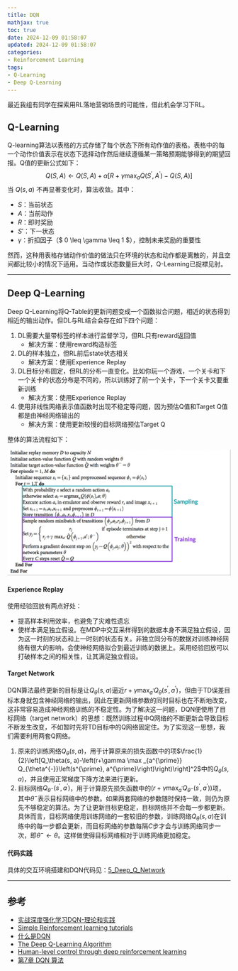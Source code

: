 ```yaml
---
title: DQN
mathjax: true
toc: true
date: 2024-12-09 01:58:07
updated: 2024-12-09 01:58:07
categories:
- Reinforcement Learning
tags:
- Q-Learning
- Deep Q-Learning
---
```

最近我组有同学在探索用RL落地营销场景的可能性，借此机会学习下RL。

<!--more-->

## Q-Learning
Q-learning算法以表格的方式存储了每个状态下所有动作值的表格。表格中的每一个动作价值表示在状态下选择动作然后继续遵循某一策略预期能够得到的期望回报。Q值的更新公式如下：
$$
Q(S, A) \leftarrow Q(S, A)+\alpha\left[R+\gamma \max _a Q\left(S^{\prime}, A^{\prime}\right)-Q(S, A)\right]
$$
当 $Q(s,a)$ 不再显著变化时，算法收敛。其中：
- $S$：当前状态
- $A$：当前动作
- $R$：即时奖励
- $S'$：下一状态
- $\gamma$：折扣因子（$ 0 \leq \gamma \leq 1 $），控制未来奖励的重要性


然而，这种用表格存储动作价值的做法只在环境的状态和动作都是离散的，并且空间都比较小的情况下适用。当动作或状态数量巨大时，Q-Learning已捉襟见肘。

___
## Deep Q-Learning
Deep Q-Learning将Q-Table的更新问题变成一个函数拟合问题，相近的状态得到相近的输出动作。但DL与RL结合会存在如下四个问题：
1. DL需要大量带标签的样本进行监督学习，但RL只有reward返回值
   - 解决方案：使用reward构造标签
2. DL的样本独立，但RL前后state状态相关
   - 解决方案：使用Experience Replay
3. DL目标分布固定，但RL的分布一直变化。比如你玩一个游戏，一个关卡和下一个关卡的状态分布是不同的，所以训练好了前一个关卡，下一个关卡又要重新训练
   - 解决方案：使用Experience Replay
4. 使用非线性网络表示值函数时出现不稳定等问题，因为预估Q值和Target Q值都是由神经网络输出的
   - 解决方案：使用更新较慢的目标网络预估Target Q

整体的算法流程如下：

![DQN](https://github.com/TransformersWsz/picx-images-hosting/raw/master/dqn.175fokezb5.webp)

#### Experience Replay
使用经验回放有两点好处：
- 提高样本利用效率，也避免了灾难性遗忘
- 使样本满足独立假设。在MDP中交互采样得到的数据本身不满足独立假设，因为这一时刻的状态和上一时刻的状态有关。非独立同分布的数据对训练神经网络有很大的影响，会使神经网络拟合到最近训练的数据上。采用经验回放可以打破样本之间的相关性，让其满足独立假设。

#### Target Network
DQN算法最终更新的目标是让$Q_\theta(s,a)$逼近$r+\gamma \max _{a^{\prime}} Q_\theta\left(s^{\prime}, a^{\prime}\right)$，但由于TD误差目标本身就包含神经网络的输出，因此在更新网络参数的同时目标也在不断地改变，这非常容易造成神经网络训练的不稳定性。为了解决这一问题，DQN便使用了目标网络（target network）的思想：既然训练过程中Q网络的不断更新会导致目标不断发生改变，不如暂时先将TD目标中的Q网络固定住。为了实现这一思想，我们需要利用两套Q网络。

1. 原来的训练网络$Q_\theta(s,a)$，用于计算原来的损失函数中的项$\frac{1}{2}\left[Q_\theta(s, a)-\left(r+\gamma \max _{a^{\prime}} Q_{\theta^{-}}\left(s^{\prime}, a^{\prime}\right)\right)\right]^2$中的$Q_\theta(s,a)$，并且使用正常梯度下降方法来进行更新。
2. 目标网络$Q_{\theta^{-}}\left(s^{\prime}, a^{\prime}\right)$，用于计算原先损失函数中的$(r+\gamma \max _{a^{\prime}} Q_{\theta^{-}}\left(s^{\prime}, a^{\prime}\right))$项，其中$\theta^{-}$表示目标网络中的参数。如果两套网络的参数随时保持一致，则仍为原先不够稳定的算法。为了让更新目标更稳定，目标网络并不会每一步都更新。具体而言，目标网络使用训练网络的一套较旧的参数，训练网络$Q_\theta(s,a)$在训练中的每一步都会更新，而目标网络的参数每隔$C$步才会与训练网络同步一次，即$\theta^{-} \leftarrow \theta$。这样做使得目标网络相对于训练网络更加稳定。

#### 代码实践
具体的交互环境搭建和DQN代码见：[5_Deep_Q_Network](https://github.com/MorvanZhou/Reinforcement-learning-with-tensorflow/blob/master/contents/5_Deep_Q_Network/RL_brain.py)
___

## 参考
- [实战深度强化学习DQN-理论和实践](https://cloud.tencent.com/developer/article/1092239)
- [Simple Reinforcement learning tutorials](https://github.com/MorvanZhou/Reinforcement-learning-with-tensorflow)
- [什么是DQN](https://mofanpy.com/tutorials/machine-learning/reinforcement-learning/intro-DQN)
- [The Deep Q-Learning Algorithm](https://huggingface.co/learn/deep-rl-course/unit3/deep-q-algorithm)
- [Human-level control through deep reinforcement learning](https://storage.googleapis.com/deepmind-media/dqn/DQNNaturePaper.pdf)
- [第7章 DQN 算法](https://hrl.boyuai.com/chapter/2/dqn%E7%AE%97%E6%B3%95)